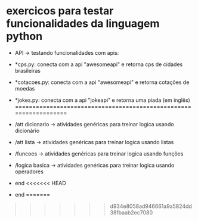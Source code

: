 # exercicos para testar funcionalidades da linguagem python


- API -> testando funcionalidades com apis:
- *cps.py: conecta com a api "awesomeapi" e retorna cps de cidades brasileiras
- *cotacoes.py: conecta com a api "awesomeapi" e retorna cotações de moedas
- *jokes.py: conecta com a api "jokeapi" e retorna uma piada (em inglês)
==================================================================

- /att dicionario -> atividades genéricas para treinar logica usando dicionário 
- /att lista -> atividades genéricas para treinar logica usando listas 
- /funcoes -> atividades genéricas para treinar logica usando funções 
- /logica basica -> atividades genéricas para treinar logica usando operadores 
- end 
<<<<<<< HEAD
- end 
=======
>>>>>>> d934e8058ad946661a9a5824dd38fbaab2ec7080
